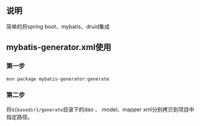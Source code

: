 ## 说明

简单的将spring boot、mybatis、druid集成

## mybatis-generator.xml使用

### 第一步

```
mvn package mybatis-generator:generate
```

### 第二步

将`${basedir}/generate`目录下的dao 、 model、mapper xml分别拷贝到项目中指定路径。

